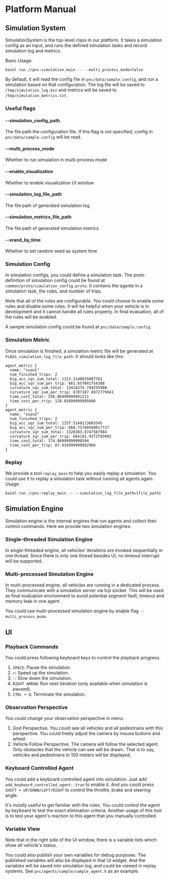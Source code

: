 # Platform Manual

## Simulation System

SimulationSystem is the top-level class in our platform. It takes a simulation config as an input, and runs the defined simulation tasks and record simulation log and metrics. 

Basic Usage:
```
bazel run //pnc:simulation_main -- --multi_process_mode=false
```

By default, it will read the config file in `pnc/data/sample.config`, and run a simulation based on that configuration. The log file will be saved to `/tmp/simulation_log.bin` and metrics will be saved to `/tmp/simulation_metrics.txt`. 

### Useful flags

#### --simulation_config_path
The file path the configuration file. If this flag is not specified, config in `pnc/data/sample.config` will be read. 
#### --multi_process_mode
Whether to run simulation in multi-process mode
#### --enable_visualization
Whether to enable visualization UI window
#### --simulation_log_file_path
The file path of generated simulation log
#### --simulation_metrics_file_path
The file path of generated simulation metrics 
#### --srand_by_time
Whether to set random seed as system time

### Simulation Config

In simulation configs, you could define a simulation task. The proto definition of simulation config could be found at `common/proto/simulation_config.proto`. It contains the agents in a simulation task, the rules, and number of trips. 

Note that all of the rules are configurable. You could choose to enable some rules and disable some rules. It will be helpful when your vehicle is in development and it cannot handle all rules properly. In final evaluation, all of the rules will be enabled. 

A sample simulation config could be found at `pnc/data/sample.config`.

### Simulation Metric

Once simulation is finished, a simulation metric file will be generated at `FLAGS_simulation_log_file_path`. It should looks like this:
```
agent_metric {
  name: "xuan1"
  num_finished_trips: 2
  big_acc_sqr_sum_total: 1323.3140835087761
  big_acc_sqr_sum_per_trip: 661.657041754388
  curvature_sqr_sum_total: 13414375.794555988
  curvature_sqr_sum_per_trip: 6707187.8972779941
  time_cost_total: 256.06999999991211
  time_cost_per_trip: 128.03499999995606
}
agent_metric {
  name: "xuan2"
  num_finished_trips: 2
  big_acc_sqr_sum_total: 1337.5148113603545
  big_acc_sqr_sum_per_trip: 668.75740568017727
  curvature_sqr_sum_total: 1328383.8747587984
  curvature_sqr_sum_per_trip: 664191.9373793992
  time_cost_total: 174.86999999998594
  time_cost_per_trip: 87.434999999992968
}
```

### Replay

We provide a tool `replay_main` to help you easily replay a simulation. You could use it to replay a simulation task without running all agents again. Usage:

```
bazel run //pnc:replay_main -- --simulation_log_file_path={file_path}                    
```

## Simulation Engine

Simulation engine is the internal engines that run agents and collect their control commands. Here we provide two simulation engines: 

### Single-threaded Simulation Engine

In single-threaded engine, all vehicles’ iterations are invoked sequentially in one thread. Since there is only one thread besides UI, no timeout interrupt will be supported. 

### Multi-processed Simulation Engine

In multi-processed engine, all vehicles are running in a dedicated process. They communicate with a simulation server via tcp socket. This will be used as final evaluation environment to avoid potential segment fault, timeout and memory leak in one agent. 

You could use multi-processed simulation engine by enable flag `--multi_process_mode`. 

## UI 

### Playback Commands

You could press following keyboard keys to control the playback progress. 

1. `SPACE`: Pause the simulation. 
2. `+`: Speed up the simulation. 
3. `-`: Slow down the simulation. 
4. `RIGHT ARROW`: Run next iteration (only available when simulation is paused). 
5. `CTRL + Q`: Terminate the simulation. 

### Observation Perspective

You could change your observation perspective in menu. 

1. God Perspective. You could see all vehicles and all pedestrians with this perspective. You could freely adjust the camera by mouse buttons and wheel. 
2. Vehicle Follow Perspective. The camera will follow the selected agent. Only obstacles that the vehicle can see will be drawn. That is to say, vehicles and pedestrians in 100 meters will be displayed. 

### Keyboard Controlled Agent

You could add a keyboard controlled agent into simulation. Just add `add_keyboard_controlled_agent: true` to enable it. And you could press `SHIFT + UP/DOWN/LEFT/RIGHT` to control the throttle, brake and steering angle. 

It's mostly useful to get familiar with the rules. You could control the agent by keyboard to test the exact elimination criteria. Another usage of this tool is to test your agent's reaction to this agent that you manually controlled.

### Variable View

Note that in the right side of the UI window, there is a variable lists which show all vehicle's status. 

You could also publish your own variables for debug purposes. The published variables will also be displayed in that UI widget. And the variables will be saved into simulation log, and could be viewed in replay systems. See `pnc/agents/sample/sample_agent.h` as an example. 

